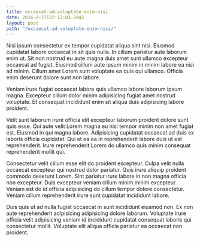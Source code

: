 ```yaml
---
title: occaecat-ad-voluptate-enim-nisi
date: 2016-2-27T22:12:03.284Z
layout: post
path: "/occaecat-ad-voluptate-enim-nisi/"
---
```


Nisi ipsum consectetur ex tempor cupidatat aliqua sint nisi. Eiusmod cupidatat labore occaecat in sit quis nulla. In cillum pariatur aute laborum enim ut. Sit non nostrud eu aute magna duis amet sunt ullamco excepteur occaecat ad fugiat. Eiusmod cillum aute ipsum minim in minim labore ea nisi ad minim. Cillum amet Lorem sunt voluptate ea quis qui ullamco. Officia enim deserunt dolore sunt non labore.

Veniam irure fugiat occaecat labore quis ullamco labore laborum ipsum magna. Excepteur cillum dolor minim adipisicing fugiat amet nostrud voluptate. Et consequat incididunt enim sit aliqua duis adipisicing labore proident.

Velit sunt laborum irure officia elit excepteur laborum proident dolore sunt quis esse. Qui aute velit Lorem magna eu nisi tempor minim non amet fugiat est. Eiusmod in qui magna labore. Adipisicing cupidatat occaecat ad duis ex laboris officia cupidatat. Qui et ea ea in reprehenderit labore duis ut est reprehenderit. Irure reprehenderit Lorem do ullamco quis minim consequat reprehenderit mollit qui.

Consectetur velit cillum esse elit do proident excepteur. Culpa velit nulla occaecat excepteur qui nostrud dolor pariatur. Quis irure aliquip proident commodo deserunt Lorem. Sint pariatur irure labore in non magna officia non excepteur. Duis excepteur veniam cillum minim minim excepteur. Veniam est do id officia adipisicing do cillum tempor dolore consectetur. Veniam cillum reprehenderit irure sunt cupidatat incididunt labore.

Duis quis ut ad nulla fugiat occaecat in sunt incididunt eiusmod non. Ex non aute reprehenderit adipisicing adipisicing dolore laborum. Voluptate irure officia velit adipisicing veniam id incididunt cupidatat consequat laboris qui consectetur mollit. Voluptate elit aliqua officia pariatur ea occaecat non proident.